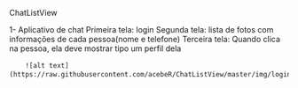 ChatListView

1- Aplicativo de chat
        Primeira tela: login
        Segunda tela: lista de fotos com informações de cada pessoa(nome e telefone)
        Terceira tela: Quando clica na pessoa, ela deve mostrar tipo um perfil dela
        
        ![alt text](https://raw.githubusercontent.com/acebeR/ChatListView/master/img/login.png)
